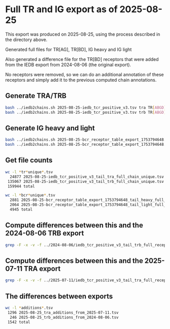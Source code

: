 # Full TR and IG export as of 2025-08-25

This export was produced on 2025-08-25, using the process described in
the directory above. 

Generated full files for TR[AG], TR[BD], IG heavy and IG light

Also generated a difference file for the TR[BD] receptors that were added
from the IEDB export from 2024-08-06 (the original export).

No receptors were removed, so we can do an additional annotation of these
receptors and simply add it to the previous computed chain annotations.


## Generate TRA/TRB
```bash
bash ../iedb2chains.sh 2025-08-25-iedb_tcr_positive_v3.tsv tra TR[ABGD]
bash ../iedb2chains.sh 2025-08-25-iedb_tcr_positive_v3.tsv trb TR[ABGD]
```

## Generate IG heavy and light
```bash
bash ../iedb2chains.sh 2025-08-25-bcr_receptor_table_export_1753794648.tsv heavy IG[HKL]
bash ../iedb2chains.sh 2025-08-25-bcr_receptor_table_export_1753794648.tsv light IG[HKL]
```

## Get file counts
```bash
wc -l *tr*unique*.tsv
  24877 2025-08-25-iedb_tcr_positive_v3_tail_tra_full_chain_unique.tsv
 135067 2025-08-25-iedb_tcr_positive_v3_tail_trb_full_chain_unique.tsv
 159944 total

wc -l *bcr*unique*.tsv
  2881 2025-08-25-bcr_receptor_table_export_1753794648_tail_heavy_full_chain_unique.tsv
  2064 2025-08-25-bcr_receptor_table_export_1753794648_tail_light_full_chain_unique.tsv
  4945 total

```

## Compute differences between this and the 2024-08-06 TRB export
```bash
grep -F -x -v -f ../2024-08-06/iedb_tcr_positive_v3_tail_trb_full_receptor_unique_2024-08-06.tsv 2025-08-25-iedb_tcr_positive_v3_tail_trb_full_chain_unique.tsv > 2025-08-25_trb_additions_from_2024-08-06.tsv
```

## Compute differences between this and the 2025-07-11 TRA export
```bash
grep -F -x -v -f ../2025-07-11/iedb_tcr_positive_v3_tail_tra_full_receptor_unique_2025-07-11.tsv 2025-08-25-iedb_tcr_positive_v3_tail_tra_full_chain_unique.tsv > 2025-08-25_tra_additions_from_2025-07-11.tsv
```

## The differences between exports

```bash
wc -l *additions*.tsv
 1296 2025-08-25_tra_additions_from_2025-07-11.tsv
  246 2025-08-25_trb_additions_from_2024-08-06.tsv
 1542 total
```

